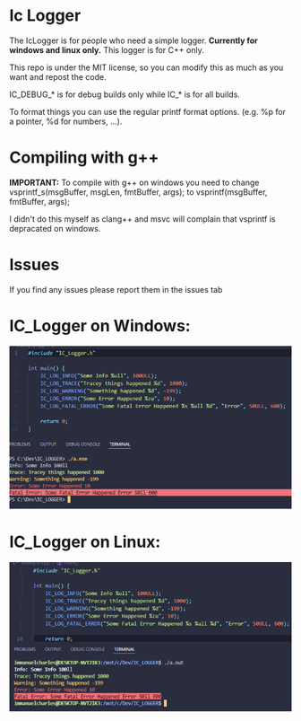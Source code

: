 # Ic Logger
The IcLogger is for people who need a simple logger. **Currently for windows and linux only.**
This logger is for C++ only.

This repo is under the MIT license, so you can modify this as much as you want and repost the code.

IC_DEBUG_* is for debug builds only while IC_* is for all builds.

To format things you can use the regular printf format options. (e.g. %p for a pointer, %d for numbers, ...). 

# Compiling with g++

**IMPORTANT:** To compile with g++ on windows you need to change vsprintf_s(msgBuffer, msgLen, fmtBuffer, args); to vsprintf(msgBuffer, fmtBuffer, args);

I didn't do this myself as clang++ and msvc will complain that vsprintf is depracated on windows.

# Issues

If you find any issues please report them in the issues tab

# IC_Logger on Windows:
![github image](https://github.com/Imaaaaaaaaaaaaaaan/IcLogger/blob/main/Example_Windows.PNG)

# IC_Logger on Linux:
![github image](https://github.com/Imaaaaaaaaaaaaaaan/IcLogger/blob/main/Example_Linux.PNG)
